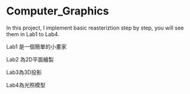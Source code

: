 # Computer_Graphics
In this project, I implement basic reasteriztion step by step, you will see them in Lab1 to Lab4.

Lab1 是一個簡單的小畫家

Lab2 為2D平面繪製

Lab3為3D投影

Lab4為光照模型
